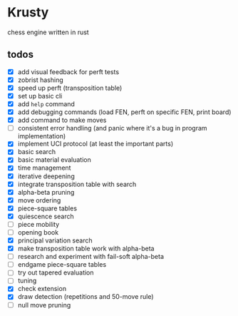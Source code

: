 # Krusty

chess engine written in rust

## todos

- [x] add visual feedback for perft tests
- [x] zobrist hashing
- [x] speed up perft (transposition table)
- [x] set up basic cli
- [x] add `help` command
- [x] add debugging commands (load FEN, perft on specific FEN, print board)
- [x] add command to make moves
- [ ] consistent error handling (and panic where it's a bug in program implementation)
- [x] implement UCI protocol (at least the important parts)
- [x] basic search
- [x] basic material evaluation
- [x] time management
- [x] iterative deepening
- [x] integrate transposition table with search
- [x] alpha-beta pruning
- [x] move ordering
- [x] piece-square tables
- [x] quiescence search
- [ ] piece mobility
- [ ] opening book
- [x] principal variation search
- [x] make transposition table work with alpha-beta
- [ ] research and experiment with fail-soft alpha-beta
- [ ] endgame piece-square tables
- [ ] try out tapered evaluation
- [ ] tuning
- [x] check extension
- [x] draw detection (repetitions and 50-move rule)
- [ ] null move pruning
